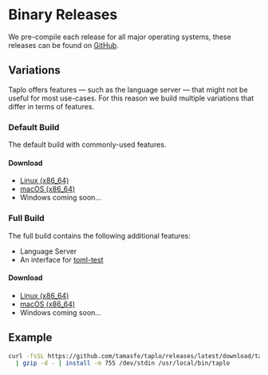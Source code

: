 # Binary Releases

We pre-compile each release for all major operating systems, these releases can be found on [GitHub](https://github.com/tamasfe/taplo/releases).

## Variations

Taplo offers features — such as the language server — that might not be useful for most use-cases. For this reason we build multiple variations that differ in terms of features.

### Default Build

The default build with commonly-used features.

#### Download

- [Linux (x86_64)](https://github.com/tamasfe/taplo/releases/latest/download/taplo-linux-x86_64.gz)
- [macOS (x86_64)](https://github.com/tamasfe/taplo/releases/latest/download/taplo-darwin-x86_64.gz)
- Windows coming soon...

### Full Build

The full build contains the following additional features:

- Language Server
- An interface for [toml-test](https://github.com/BurntSushi/toml-test)

#### Download

- [Linux (x86_64)](https://github.com/tamasfe/taplo/releases/latest/download/taplo-full-linux-x86_64.gz)
- [macOS (x86_64)](https://github.com/tamasfe/taplo/releases/latest/download/taplo-full-darwin-x86_64.gz)
- Windows coming soon...

## Example

```bash
curl -fsSL https://github.com/tamasfe/taplo/releases/latest/download/taplo-full-linux-x86_64.gz \
  | gzip -d - | install -m 755 /dev/stdin /usr/local/bin/taplo
```